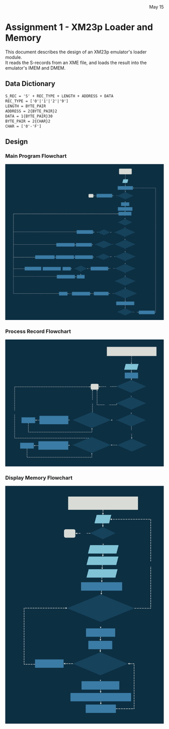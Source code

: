 <div style="text-align: right;">May 15</div>

# Assignment 1 - XM23p Loader and Memory

This document describes the design of an XM23p emulator's loader module.\
It reads the S-records from an XME file, and loads the result into the emulator's IMEM and DMEM.

## Data Dictionary
```
S_REC = 'S' + REC_TYPE + LENGTH + ADDRESS + DATA
REC_TYPE = ['0'|'1'|'2'|'9']
LENGTH = BYTE_PAIR
ADDRESS = 2{BYTE_PAIR}2
DATA = 1{BYTE_PAIR}30
BYTE_PAIR = 2{CHAR}2
CHAR = ['0'-'F']
```
## Design    
### Main Program Flowchart ###
![](main.svg)
### Process Record Flowchart ###
![](process_record.svg)
### Display Memory Flowchart ###
![](display_memory.svg)